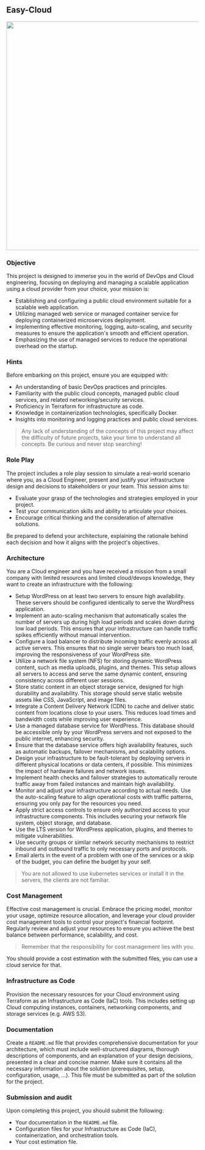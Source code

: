 ## Easy-Cloud

<center>
<img 
    src="./resources/easy-cloud.jpg?raw=true" style="width: 600px !important; height: 600px !important;"/>
</center>

### Objective

This project is designed to immerse you in the world of DevOps and Cloud engineering, focusing on deploying and managing a scalable application using a cloud provider from your choice, your mission is:

- Establishing and configuring a public cloud environment suitable for a scalable web application.
- Utilizing managed web service or managed container service for deploying containerized microservices deployment.
- Implementing effective monitoring, logging, auto-scaling, and security measures to ensure the application's smooth and efficient operation.
- Emphasizing the use of managed services to reduce the operational overhead on the startup.

### Hints

Before embarking on this project, ensure you are equipped with:

- An understanding of basic DevOps practices and principles.
- Familiarity with the public cloud concepts, managed public cloud services, and related networking/security services.
- Proficiency in Terraform for infrastructure as code.
- Knowledge in containerization technologies, specifically Docker.
- Insights into monitoring and logging practices and public cloud services.

> Any lack of understanding of the concepts of this project may affect the difficulty of future projects, take your time to understand all concepts.
> Be curious and never stop searching!

### Role Play

The project includes a role play session to simulate a real-world scenario where you, as a Cloud Engineer, present and justify your infrastructure design and decisions to stakeholders or your team. This session aims to:

- Evaluate your grasp of the technologies and strategies employed in your project.
- Test your communication skills and ability to articulate your choices.
- Encourage critical thinking and the consideration of alternative solutions.

Be prepared to defend your architecture, explaining the rationale behind each decision and how it aligns with the project's objectives.

### Architecture

You are a Cloud engineer and you have received a mission from a small company with limited resources and limited cloud/devops knowledge, they want to create an infrastructure with the following:

- Setup WordPress on at least two servers to ensure high availability. These servers should be configured identically to serve the WordPress application.
- Implement an auto-scaling mechanism that automatically scales the number of servers up during high load periods and scales down during low load periods. This ensures that your infrastructure can handle traffic spikes efficiently without manual intervention.
- Configure a load balancer to distribute incoming traffic evenly across all active servers. This ensures that no single server bears too much load, improving the responsiveness of your WordPress site.
- Utilize a network file system (NFS) for storing dynamic WordPress content, such as media uploads, plugins, and themes. This setup allows all servers to access and serve the same dynamic content, ensuring consistency across different user sessions.
- Store static content in an object storage service, designed for high durability and availability. This storage should serve static website assets like CSS, JavaScript, and image files.
- Integrate a Content Delivery Network (CDN) to cache and deliver static content from locations close to your users. This reduces load times and bandwidth costs while improving user experience.
- Use a managed database service for WordPress. This database should be accessible only by your WordPress servers and not exposed to the public internet, enhancing security.
- Ensure that the database service offers high availability features, such as automatic backups, failover mechanisms, and scalability options.
- Design your infrastructure to be fault-tolerant by deploying servers in different physical locations or data centers, if possible. This minimizes the impact of hardware failures and network issues.
- Implement health checks and failover strategies to automatically reroute traffic away from failed instances and maintain high availability.
- Monitor and adjust your infrastructure according to actual needs. Use the auto-scaling feature to align operational costs with traffic patterns, ensuring you only pay for the resources you need.
- Apply strict access controls to ensure only authorized access to your infrastructure components. This includes securing your network file system, object storage, and database.
- Use the LTS version for WordPress application, plugins, and themes to mitigate vulnerabilities.
- Use security groups or similar network security mechanisms to restrict inbound and outbound traffic to only necessary ports and protocols.
- Email alerts in the event of a problem with one of the services or a skip of the budget, you can define the budget by your self.

> You are not allowed to use kubernetes services or install it in the servers, the clients are not familiar.

### Cost Management

Effective cost management is crucial. Embrace the pricing model, monitor your usage, optimize resource allocation, and leverage your cloud provider cost management tools to control your project's financial footprint. Regularly review and adjust your resources to ensure you achieve the best balance between performance, scalability, and cost.

> Remember that the responsibility for cost management lies with you.

You should provide a cost estimation with the submitted files, you can use a cloud service for that.

### Infrastructure as Code

Provision the necessary resources for your Cloud environment using Terraform as an Infrastructure as Code (IaC) tools. This includes setting up Cloud computing instances, containers, networking components, and storage services (e.g. AWS S3).

### Documentation

Create a `README.md` file that provides comprehensive documentation for your architecture, which must include well-structured diagrams, thorough descriptions of components, and an explanation of your design decisions, presented in a clear and concise manner. Make sure it contains all the necessary information about the solution (prerequisites, setup, configuration, usage, ...). This file must be submitted as part of the solution for the project.

### Submission and audit

Upon completing this project, you should submit the following:

- Your documentation in the `README.md` file.
- Configuration files for your Infrastructure as Code (IaC), containerization, and orchestration tools.
- Your cost estimation file.
